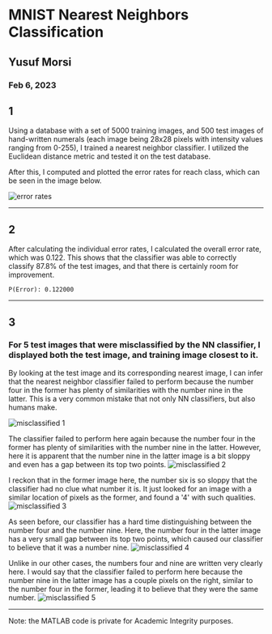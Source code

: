 # MNIST Nearest Neighbors Classification

## Yusuf Morsi
### Feb 6, 2023

## 1
Using a database with a set of 5000 training images, and 500 test images of hand-written numerals (each image being 28x28 pixels with intensity values ranging from 0-255), I trained a nearest neighbor classifier. I utilized the Euclidean distance metric and tested it on the test database.

After this, I computed and plotted the error rates for reach class, which can be seen in the image below.

![error rates](images/nnmnist/classErrorRates.png)


<hr>

## 2

After calculating the individual error rates, I calculated the overall error rate, which was 0.122. This shows that the classifier was able to correctly classify 87.8% of the test images, and that there is certainly room for improvement.

```
P(Error): 0.122000
```





<hr>

## 3
### For 5 test images that were misclassified by the NN classifier, I displayed both the test image, and training image closest to it. 

By looking at the test image and its corresponding nearest image, I can infer that the nearest neighbor classifier failed to perform because the number four in the former has plenty of similarities with the number nine in the latter. This is a very common mistake that not only NN classifiers, but also humans make.

![misclassified 1](images/nnmnist/1.png)

The classifier failed to perform here again because the number four in the former has plenty of similarities with the number nine in the latter. However, here it is apparent that the number nine in the latter image is a bit sloppy and even has a gap between its top two points.
![misclassified 2](images/nnmnist/2.png)

I reckon that in the former image here, the number six is so sloppy that the classifier had no clue what number it is. It just looked for an image with a similar location of pixels as the former, and found a '4' with such qualities.
![misclassified 3](images/nnmnist/3.png)

As seen before, our classifier has a hard time distinguishing between the number four and the number nine. Here, the number four in the latter image has a very small gap between its top two points, which caused our classifier to believe that it was a number nine.
![misclassified 4](images/nnmnist/4.png)

Unlike in our other cases, the numbers four and nine are written very clearly here. I would say that the classifier failed to perform here because the number nine in the latter image has a couple pixels on the right, similar to the number four in the former, leading it to believe that they were the same number. 
![misclassified 5](images/nnmnist/5.png)


<hr>

Note: the MATLAB code is private for Academic Integrity purposes.